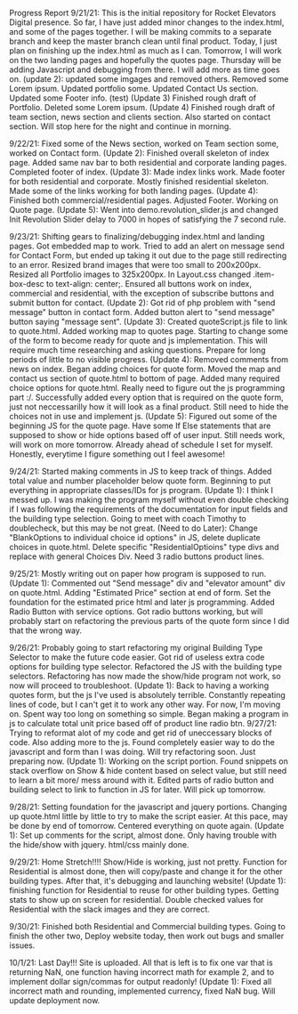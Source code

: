 Progress Report
9/21/21:
This is the initial repository for Rocket Elevators Digital presence. So far, I have just added minor changes to the index.html, and some of the pages together. I will be making commits to a separate branch and keep the master branch clean until final product.
Today, I just plan on finishing up the index.html as much as I can. Tomorrow, I will work on the two landing pages and hopefully the quotes page. Thursday will be adding Javascript and debugging from there. I will add more as time goes on.
(update 2): updated some imgages and removed others. Removed some Lorem ipsum.
Updated portfolio some. Updated Contact Us section. Updated some Footer info.
(test)
(Update 3) Finished rough draft of Portfolio. Deleted some Lorem ipsum.
(Update 4) Finished rough draft of team section, news section and clients section. Also started on contact section. Will stop here for the night and continue in morning.

9/22/21:
Fixed some of the News section, worked on Team section some, worked on Contact form.
(Update 2): Finished overall skeleton of index page. Added same nav bar to both residential and corporate landing pages. Completed footer of index.
(Update 3): Made index links work. Made footer for both residential and corporate. Mostly finished residential skeleton. Made some of the links working for both landing pages.
(Update 4): Finished both commercial/residential pages. Adjusted Footer. Working on Quote page.
(Update 5): Went into demo.revolution_slider.js and changed Init Revolution Slider delay to 7000 in hopes of satisfying the 7 second rule.

9/23/21:
Shifting gears to finalizing/debugging index.html and landing pages. Got embedded map to work. Tried to add an alert on message send for Contact Form, but ended up taking it out due to the page still redirecting to an error. Resized brand images that were too small to 200x200px. Resized all Portfolio images to 325x200px. In Layout.css changed .item-box-desc to text-align: center;. Ensured all buttons work on index, commercial and residential, with the exception of subscribe buttons and submit button for contact.
(Update 2): Got rid of php problem with "send message" button in contact form. Added button alert to "send message" button saying "message sent".
(Update 3): Created quoteScript.js file to link to quote.html. Added working map to quotes page. Starting to change some of the form to become ready for quote and js implementation. This will require much time researching and asking questions. Prepare for long periods of little to no visible progress.
(Update 4): Removed comments from news on index. Began adding choices for quote form. Moved the map and contact us section of quote.html to bottom of page. Added many required choice options for quote.html. Really need to figure out the js programming part :/. Successfully added every option that is required on the quote form, just not neccessarilly how it will look as a final product. Still need to hide the choices not in use and implement js.
(Update 5): Figured out some of the beginning JS for the quote page. Have some If Else statements that are supposed to show or hide options based off of user input. Still needs work, will work on more tomorrow. Already ahead of schedule I set for myself. Honestly, everytime I figure something out I feel awesome!

9/24/21:
Started making comments in JS to keep track of things. Added total value and number placeholder below quote form. Beginning to put everything in appropriate classes/IDs for js program.
(Update 1): I think I messed up. I was making the program myself without even double checking if I was following the requirements of the documentation for input fields and the building type selection. Going to meet with coach Timothy to doublecheck, but this may be not great.
(Need to do Later): Change "BlankOptions to individual choice id options" in JS, delete duplicate choices in quote.html. Delete specific "ResidentialOptioins" type divs and replace with general Choices Div. Need 3 radio buttons product lines.

9/25/21:
Mostly writing out on paper how program is supposed to run.
(Update 1): Commented out "Send message" div and "elevator amount" div on quote.html. Adding "Estimated Price" section at end of form. Set the foundation for the estimated price html and later js programming. Added Radio Button with service options. Got radio buttons working, but will probably start on refactoring the previous parts of the quote form since I did that the wrong way.

9/26/21:
Probably going to start refactoring my original Building Type Selector to make the future code easier. Got rid of useless extra code options for building type selector. Refactored the JS with the building type selectors. Refactoring has now made the show/hide program not work, so now will proceed to troubleshoot.
(Update 1): Back to having a working quotes form, but the js I've used is absolutely terrible. Constantly repeating lines of code, but I can't get it to work any other way. For now, I'm moving on. Spent way too long on something so simple. Began making a program in js to calculate total unit price based off of product line radio btn.
9/27/21:
Trying to reformat alot of my code and get rid of uneccessary blocks of code. Also adding more to the js. Found completely easier way to do the javascript and form than I was doing. Will try refactoring soon. Just preparing now.
(Update 1): Working on the script portion. Found snippets on stack overflow on Show & hide content based on select value, but still need to learn a bit more/ mess around with it. Edited parts of radio button and building select to link to function in JS for later. Will pick up tomorrow.

9/28/21:
Setting foundation for the javascript and jquery portions. Changing up quote.html little by little to try to make the script easier. At this pace, may be done by end of tomorrow. Centered everything on quote again.
(Update 1): Set up comments for the script, almost done. Only having trouble with the hide/show with jquery. html/css mainly done.

9/29/21:
Home Stretch!!!! Show/Hide is working, just not pretty. Function for Residential is almost done, then will copy/paste and change it for the other building types. After that, it's debugging and launching website!
(Update 1): finishing function for Residential to reuse for other building types. Getting stats to show up on screen for residential. Double checked values for Residential with the slack images and they are correct.

9/30/21:
Finished both Residential and Commercial building types. Going to finish the other two, Deploy website today, then work out bugs and smaller issues.

10/1/21:
Last Day!!! Site is uploaded. All that is left is to fix one var that is returning NaN, one function having incorrect math for example 2, and to implement dollar sign/commas for output readonly!
(Update 1): Fixed all incorrect math and rounding, implemented currency, fixed NaN bug. Will update deployment now.
